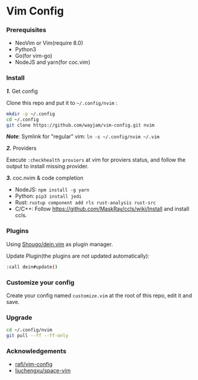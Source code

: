 # Vim Config

### Prerequisites

- NeoVim or Vim(require 8.0)
- Python3
- Go(for vim-go)
- NodeJS and yarn(for coc.vim)

### Install

**_1._** Get config

Clone this repo and put it to `~/.config/nvim` :

```sh
mkdir -p ~/.config
cd ~/.config
git clone https://github.com/wayjam/vim-config.git nvim
```

**_Note_**: Symlink for "regular" vim: `ln -s ~/.config/nvim ~/.vim`

**_2._** Providers

Execute `:checkhealth proviers` at vim for proviers status, and follow the output to install missing provider.

**_3._** coc.nvim & code completion

- NodeJS: `npm install -g yarn`
- Python: `pip3 install jedi`
- Rust: `rustup component add rls rust-analysis rust-src`
- C/C++: Follow <https://github.com/MaskRay/ccls/wiki/Install> and install ccls.

### Plugins

Using [Shougo/dein.vim](https://github.com/Shougo/dein.vim) as plugin manager.

Update Plugin(the plugins are not updated automatically):

```sh
:call dein#update()
```

### Customize your config

Create your config named `customize.vim` at the root of this repo, edit it and save.

### Upgrade

```sh
cd ~/.config/nvim
git pull --ff --ff-only
```

### Acknowledgements

- [rafi/vim-config](https://github.com/rafi/vim-config)
- [liuchengxu/space-vim](https://github.com/liuchengxu/space-vim)
